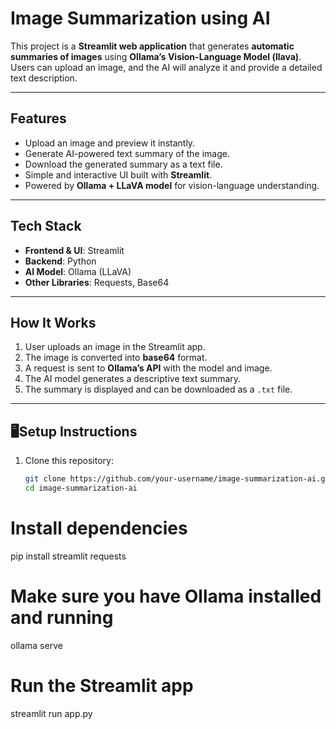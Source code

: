 # Image Summarization using AI

This project is a **Streamlit web application** that generates **automatic summaries of images** using **Ollama’s Vision-Language Model (llava)**.  
Users can upload an image, and the AI will analyze it and provide a detailed text description.

---

## Features
- Upload an image and preview it instantly.
- Generate AI-powered text summary of the image.
- Download the generated summary as a text file.
- Simple and interactive UI built with **Streamlit**.
- Powered by **Ollama + LLaVA model** for vision-language understanding.

---

## Tech Stack
- **Frontend & UI**: Streamlit  
- **Backend**: Python  
- **AI Model**: Ollama (LLaVA)  
- **Other Libraries**: Requests, Base64  

---

## How It Works
1. User uploads an image in the Streamlit app.  
2. The image is converted into **base64** format.  
3. A request is sent to **Ollama’s API** with the model and image.  
4. The AI model generates a descriptive text summary.  
5. The summary is displayed and can be downloaded as a `.txt` file.  

---


## 🖥Setup Instructions
1. Clone this repository:
   ```bash
   git clone https://github.com/your-username/image-summarization-ai.git
   cd image-summarization-ai
# Install dependencies
pip install streamlit requests

# Make sure you have Ollama installed and running
ollama serve

# Run the Streamlit app
streamlit run app.py

